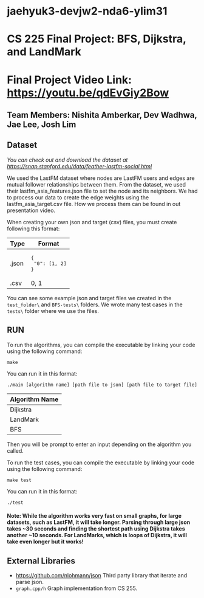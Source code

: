 # jaehyuk3-devjw2-nda6-ylim31

# CS 225 Final Project: BFS, Dijkstra, and LandMark
# Final Project Video Link: https://youtu.be/qdEvGiy2Bow
## Team Members: Nishita Amberkar, Dev Wadhwa, Jae Lee, Josh Lim

## Dataset
*You can check out and download the dataset at https://snap.stanford.edu/data/feather-lastfm-social.html*

We used the LastFM dataset where nodes are LastFM users and edges are mutual follower relationships between them. From the dataset, we used their lastfm_asia_features.json file to set the node and its neighbors. We had to process our data to create the edge weights using the lastfm_asia_target.csv file. How we process them can be found in out presentation video.


When creating your own json and target (csv) files, you must create following this format:


| Type | Format  |
| ---- | --------- |
| .json|<pre lang="json">{<br>  "0": [1, 2]<br>}</pre>|
| .csv | 0, 1|

You can see some example json and target files we created in the `test_folder\` and `BFS-tests\` folders. We wrote many test cases in the `tests\` folder where we use the files.

## RUN
To run the algorithms, you can compile the executable by linking your code using the following command: 

```make ```

You can run it in this format: 

```./main [algorithm name] [path file to json] [path file to target file]```

| Algorithm Name |
| ---- |
| Dijkstra |
|LandMark|
|BFS|

Then you will be prompt to enter an input depending on the algorithm you called.

To run the test cases, you can compile the executable by linking your code using the following command: 

```make test ```

You can run it in this format:

```./test```

#### Note: While the algorithm works very fast on small graphs, for large datasets, such as LastFM, it will take longer. Parsing through large json takes ~30 seconds and finding the shortest path using Dijkstra takes another ~10 seconds. For LandMarks, which is loops of Dijkstra, it will take even longer but it works!

## External Libraries
- https://github.com/nlohmann/json Third party library that iterate and parse json.
- `graph.cpp/h` Graph implementation from CS 255.

